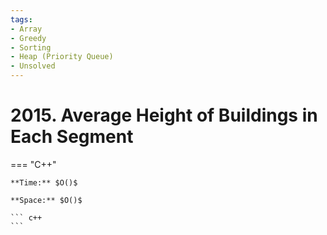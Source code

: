 ```yaml
---
tags:
- Array
- Greedy
- Sorting
- Heap (Priority Queue)
- Unsolved
---
```



# 2015. Average Height of Buildings in Each Segment

=== "C++"

    **Time:** $O()$

    **Space:** $O()$

    ``` c++
    ```